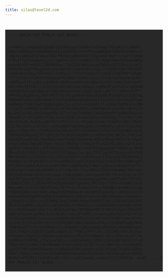 ```yaml
---
title: silas@level2d.com
---
```

<code>
<pre style="background-color: rgb(40, 40, 40); padding: 10px; overflow: auto;">
-----BEGIN PGP PUBLIC KEY BLOCK-----

xsFNBFyc2bABEADEgDgDFISIVWYtwg3Cb0WD+7aDbOwgT70JyWC2+L00W95r
EWg+i0H4VgdTx68RBOeybI2JJDXOOhH7eTpfPIu3qNEpVetRBZ4F5Y8APxrn
JNg3vvyBmoqhuTVAoe7d8cfBo8pgyBNdkhkFIYZyLekG+8bMrS+rgP1FSRNw
mTVsIfIgO9vn8gxHjyvZrigK5XLSpTZ/SoWO1CI31jAmgkTkmz83Xmwk4bKg
pxbe8hASPreMdU2JfNXMKDovLf1HIX5U7NFGrbzgdQWGknCKTG3FyjVLSmIv
KEBHfM+uhETM8ggHJaVcbvlGbn3fruI4vEYB+Laqp//rUI645Jq9+sMLEXDt
1oS6c9enFaAp/U8XhmrL+feP6piUllttUrKVwGxtfsc65815mQeDHP7g0gWx
rtTjVtHVi+3lB62FzR9iAxWTMdUQQnT2UD9LVxyiLCYIOb/gxPApdq+goRUr
+0E8Ipnl5ffg3Dt/cZuN+AcsQADsea4dhEXXLQWeV3ufQ1VJG6k/8ehAaUFl
6Bx+HRvfOlX8sY/2z3csyZskVLwKei3a/4UQoalsxNNvBP1pCPa1Ics85WdN
xG9IAFDchsqNcNqa+zC2W8rUN4ut6kAAi2UgZCapanra6FTC52WRXviPJPf+
5PMz6gyKgB8emqLW9fxMVYlYzv9tqwAAw9vVNwARAQABzR1HbWFpbCBQR1Ag
PHNpbGFzQGxldmVsMmQuY29tPsLBdQQQAQgAHwUCXJzZsAYLCQcIAwIEFQgK
AgMWAgECGQECGwMCHgEACgkQ/IuLxEdeSaaHphAAt/5ia2Ea/EgMQFeluIMW
nlIaEf/ZoMRBEIsJGmIky2IvPT6hrWazOU6tys96P3NS5F1ZnUSmrwBFELIM
bL2Dm7sCHM1xAhIvAqgBdk7GCfrSlpiJnWoMyJiN46bpKyPPfw8B8V5kyLGs
rKsw0Szr+RT7wXRtXf5HcJorw10t0Ll2vUkdjQ4qeVU34IOgtftv/TN/YsPh
rK/dfko4k/6nAUpjoKhTDYifPlJ+TLUy+0Ip46Jkfe9/I43mFcL1NolTRaX5
JZLfNxSSVTs27Kr8SJrq3XGwWgbfSBK486qIpVidJmMRQZv/o0+X7E1bsdUU
gOxc+tO0gjXkizTkPNqoOibihWaRwXXCs5EGkU3mfEb5e+VoPlphHBU/doJE
i6P4uSx3KqoVgCYcrqKk10/CbL0kB3xBpOkFticVVheoySKrWKIDj279CiaZ
e1w41P5saFFNQITAwOWIEFam3T5eQE34xqUzWc4MIUq3Bug+SXh1J1LfmppY
X+p2/e6HzL6WndQCM1KcrOVXbjO08Vg/jX4VpZrPfyKG155LeOGLFwFFl2nn
4g3hXrlQkwtQ7cvjMfYAhi9x1/tVMoMqJrVj6YR9UgpgqLN7fbBV9ry/90TN
0Wvc0tddJEDFJlDakthLBlCSlF96pos/ucJgzL3ISljgrNfZdjdx1nVX+2P9
MNvOwU0EXJzZsAEQALkZc2f2uckYpPvYsIUAT61snrl39q1g8gI8D2W5dXDj
MzdQ9+Tar3PgMydYS+o7TUuyk6GmXlcpPE2C6dEZ3b7jVvEaV9nnj6BRvg61
Pf5JbfnZyQA5+kXCxGdhOPO7AWfo5XWTQaNvt7WmrlyQ5ooUx8Gq4Z78Y7Yc
VSKymgv3uXNYsBuM4YHRI1yFfJQNi24r7IezmBZbl2QkG9YAAqHm1702xUKn
hOjkxds0xBp7UxGCexVcepgL+tm8JgUmnLJGbzgapeEVNLYdrezV3aJjw/87
3pV397qbpxqRTW2X7Q0jssgekElZAVnUzweumyjxpXMCCuxK9TsEQfTQfo9T
z5DNuXlX9lol2MGRePQZkGdgNbw8BIlgewPoj3PIlUb+TfQPvv05WmMjhsjE
MovzhWjJkJxrStSNXZPhDhxfAT9+pLnflwG+2tH5izf8V4NdlBC8WEo2J+gq
fYBnRsEADc+d2jhHRC4MewQJKEMQAmarKv2A2eWfZlghodGItJKFDxYo13Jx
vduym4PHnZgh8YUaO2gxInumm8X4nL15NqkTezn+ajW0E3BsB8w+tkw45AI+
jjbxgAV+LSGhsidy3Eam66/OngIQVQMrMa8yX5KBkhT49tSZSNeW6GR4ZENY
8SuGlb3qDMAvidpEOfSiAPjAzDAuJafNB8GQjiI5ABEBAAHCwV8EGAEIAAkF
Alyc2bACGwwACgkQ/IuLxEdeSaaTmw//WT00meVQDJIYBki5jhgalZRhaV8l
UAHrsPSowncgp4R6ity4c8BaRS7sOc/57k0MC1usogbGqdRcZxdxfGErO3LU
t11HsxgC60V8nZi/csX2CQdDWMMr08ZWZzjIaO19DT3t5lXVQRfjAKLAT+Yu
uYaokr1jCzlU2ZM+Y6tcPtUkHS5NRlWNztHe43wuOVkxJfduNKHYkoRG7bh9
fDNK8VoGFfc7nceVyNRqUiISsVbNaEb7vZBwleAqg1pMudVHLkDGbMBGhexC
25/L7nHpfc2CBlDP2O8DAJWWAVLxt7PmWjuTP7FiHhr15LDWRCnRYLOwJ3qc
+FVuZa+cV4eVJ1+XAa503rqzrWwdrorMxu7X7xBWAdT/B1jj526lALoVFJbL
UcM0PvxTXPPMkLz7EeSywPy0iyjcAnNtmPmRZj505EiLbG5pQKTHFZk7rlyd
7bRyv5RZcEdH42I9bhPKwW4LVxGO1dOSkd2FZFlXiow/8OFrDcvCpnkWqOh1
yyDfP7Y6P/gRmOf6wuwojdiQRAEkaT8h+yDOnhr/C872P5pyClSxW5C4OPBc
P0AFLYKbdjCdRkCteL1ElGBN0bERVRmsO6o2MLBIuExf92x5H/qBxJnVDH0A
NCMkJ+WTkI5F2Jz3t4LSu9cllU5lcLp4IInmnXirsAanI2tXj2DEPcQ=
=OsBY
-----END PGP PUBLIC KEY BLOCK-----
</pre>
</code>
